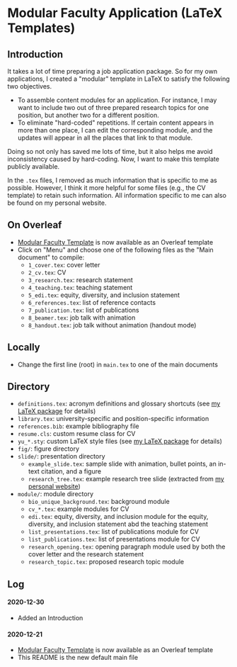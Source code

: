 Modular Faculty Application (LaTeX Templates)
=====

## Introduction

It takes a lot of time preparing a job application package. So for my own applications, I created a "modular" template in LaTeX to satisfy the following two objectives.

- To assemble content modules for an application. For instance, I may want to include two out of three prepared research topics for one position, but another two for a different position.
- To eliminate "hard-coded" repetitions. If certain content appears in more than one place, I can edit the corresponding module, and the updates will appear in all the places that link to that module.

Doing so not only has saved me lots of time, but it also helps me avoid inconsistency caused by hard-coding. Now, I want to make this template publicly available.

In the `.tex` files, I removed as much information that is specific to me as possible. However, I think it more helpful for some files (e.g., the CV template) to retain such information. All information specific to me can also be found on my personal website.

## On Overleaf

- [Modular Faculty Template](https://www.overleaf.com/latex/templates/modular-faculty-template/ypdtgsfsshkw) is now available as an Overleaf template
- Click on "Menu" and choose one of the following files as the "Main document" to compile:
    + `1_cover.tex`: cover letter
    + `2_cv.tex`: CV
    + `3_research.tex`: research statement
    + `4_teaching.tex`: teaching statement
    + `5_edi.tex`: equity, diversity, and inclusion statement
    + `6_references.tex`: list of reference contacts
    + `7_publication.tex`: list of publications
    + `8_beamer.tex`: job talk with animation
    + `8_handout.tex`: job talk without animation (handout mode)

## Locally

- Change the first line (root) in `main.tex` to one of the main documents

## Directory

- `definitions.tex`: acronym definitions and glossary shortcuts (see [my LaTeX package](https://github.com/l16cn/latex-package) for details)
- `library.tex`: university-specific and position-specific information
- `references.bib`: example bibliography file
- `resume.cls`: custom resume class for CV
- `yu_*.sty`: custom LaTeX style files (see [my LaTeX package](https://github.com/l16cn/latex-package) for details)
- `fig/`: figure directory
- `slide/`: presentation directory
    + `example_slide.tex`: sample slide with animation, bullet points, an in-text citation, and a figure
    + `research_tree.tex`: example research tree slide (extracted from [my personal website](https://yuluo.me))
- `module/`: module directory
    + `bio_unique_background.tex`: background module
    + `cv_*.tex`: example modules for CV
    + `edi.tex`: equity, diversity, and inclusion module for the equity, diversity, and inclusion statement abd the teaching statement
    + `list_presentations.tex`: list of publications module for CV
    + `list_publications.tex`: list of presentations module for CV
    + `research_opening.tex`: opening paragraph module used by both the cover letter and the research statement
    + `research_topic.tex`: proposed research topic module

## Log

#### 2020-12-30

- Added an Introduction

#### 2020-12-21

- [Modular Faculty Template](https://www.overleaf.com/latex/templates/modular-faculty-template/ypdtgsfsshkw) is now available as an Overleaf template
- This README is the new default main file
